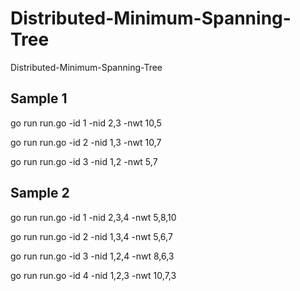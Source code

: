 # Distributed-Minimum-Spanning-Tree
Distributed-Minimum-Spanning-Tree

## Sample 1

go run run.go -id 1 -nid 2,3 -nwt 10,5

go run run.go -id 2 -nid 1,3 -nwt 10,7

go run run.go -id 3 -nid 1,2 -nwt 5,7

## Sample 2

go run run.go -id 1 -nid 2,3,4 -nwt 5,8,10

go run run.go -id 2 -nid 1,3,4 -nwt 5,6,7

go run run.go -id 3 -nid 1,2,4 -nwt 8,6,3

go run run.go -id 4 -nid 1,2,3 -nwt 10,7,3
